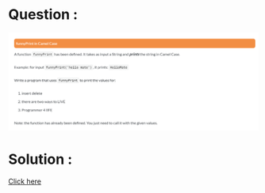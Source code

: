 # Question :
![funny print in camel case](https://github.com/prabhu30/coding/blob/main/Edyst/Python%20-%20Intro%20to%20Advanced/36_funnyPrint%20in%20Camel%20Case/image.png)

# Solution :
[Click here](https://github.com/prabhu30/coding/blob/main/Edyst/Python%20-%20Intro%20to%20Advanced/36_funnyPrint%20in%20Camel%20Case/solution.py)
